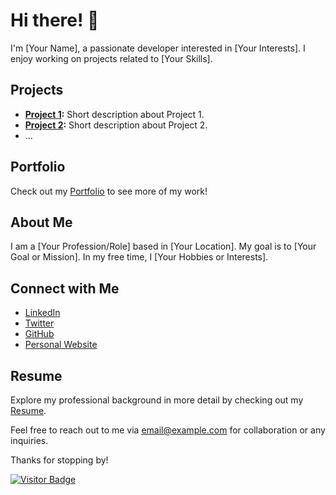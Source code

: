 # Hi there! 👋

I'm [Your Name], a passionate developer interested in [Your Interests]. I enjoy working on projects related to [Your Skills].

## Projects

- **[Project 1](link):** Short description about Project 1.
- **[Project 2](link):** Short description about Project 2.
- ...

## Portfolio

Check out my [Portfolio](https://your-portfolio-link.com) to see more of my work!

## About Me

I am a [Your Profession/Role] based in [Your Location]. My goal is to [Your Goal or Mission]. In my free time, I [Your Hobbies or Interests].

## Connect with Me

- [LinkedIn](https://www.linkedin.com/in/your-profile/)
- [Twitter](https://twitter.com/yourhandle/)
- [GitHub](https://github.com/your-username/)
- [Personal Website](https://your-personal-website.com)

## Resume

Explore my professional background in more detail by checking out my [Resume](link-to-resume.pdf).

Feel free to reach out to me via [email@example.com](mailto:email@example.com) for collaboration or any inquiries.

Thanks for stopping by!

[![Visitor Badge](https://visitor-badge.laobi.icu/badge?page_id=your-username.your-username)](https://github.com/your-username/your-username)

